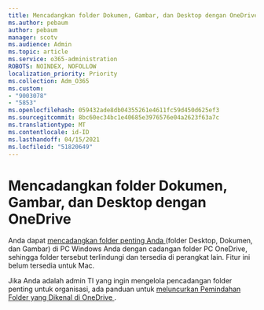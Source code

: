 ```yaml
---
title: Mencadangkan folder Dokumen, Gambar, dan Desktop dengan OneDrive
ms.author: pebaum
author: pebaum
manager: scotv
ms.audience: Admin
ms.topic: article
ms.service: o365-administration
ROBOTS: NOINDEX, NOFOLLOW
localization_priority: Priority
ms.collection: Adm_O365
ms.custom:
- "9003078"
- "5853"
ms.openlocfilehash: 059432ade8db04355261e4611fc59d450d625ef3
ms.sourcegitcommit: 8bc60ec34bc1e40685e3976576e04a2623f63a7c
ms.translationtype: MT
ms.contentlocale: id-ID
ms.lasthandoff: 04/15/2021
ms.locfileid: "51820649"
---
```

# <a name="back-up-your-documents-pictures-and-desktop-folders-with-onedrive"></a>Mencadangkan folder Dokumen, Gambar, dan Desktop dengan OneDrive

Anda dapat [ mencadangkan folder penting Anda ](https://support.office.com/article/d61a7930-a6fb-4b95-b28a-6552e77c3057) (folder Desktop, Dokumen, dan Gambar) di PC Windows Anda dengan cadangan folder PC OneDrive, sehingga folder tersebut terlindungi dan tersedia di perangkat lain. Fitur ini belum tersedia untuk Mac.  

Jika Anda adalah admin TI yang ingin mengelola pencadangan folder penting untuk organisasi, ada panduan untuk [ meluncurkan Pemindahan Folder yang Dikenal di OneDrive ](https://docs.microsoft.com/onedrive/redirect-known-folders).
